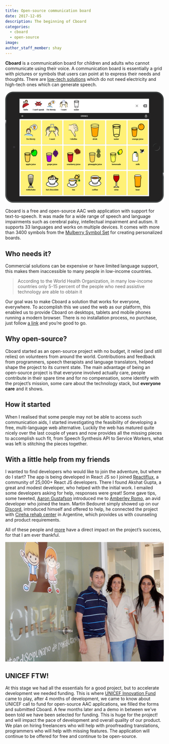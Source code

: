 ```yaml
---
title: Open-source communication board
date: 2017-12-05
description: The beginning of Cboard
categories:
  - cboard
  - open-source
image: 
author_staff_member: shay
---
```

**Cboard** is a communication board for children and adults who cannot communicate using their voice. A communication board is essentially a grid with pictures or symbols that users can point at to express their needs and thoughts. There are [low-tech solutions](https://www.youtube.com/watch?v=mnyv8h6J4rc) which do not need electricity and high-tech ones which can generate speech.

[![Cboard](/images/app/water-ipad-english.png)](https://shayc.github.io/cboard)

Cboard is a free and open-source AAC web application with support for text-to-speech. It was made for a wide range of speech and language impairments such as cerebral palsy, intellectual impairment and autism. It supports 33 languages and works on multiple devices. It comes with more than 3400 symbols from the [Mulberry Symbol Set](http://straight-street.com/) for creating personalized boards.

## Who needs it?

Commercial solutions can be expensive or have limited language support, this makes them inaccessible to many people in low-income countries.

> According to the World Health Organization, in many low-income countries only 5-15 percent of the people who need assistive technology are able to obtain it

Our goal was to make Cboard a solution that works for everyone, everywhere.
To accomplish this we used the web as our platform, this enabled us to provide Cboard on desktops, tablets and mobile phones running a modern browser. There is no installation process, no purchase, just follow [a link](https://shayc.github.io/cboard/) and you’re good to go.

## Why open-source?

Cboard started as an open-source project with no budget, it relied (and still relies) on volunteers from around the world. Contributions and feedback from programmers, speech therapists and language translators, helped shape the project to its current state. The main advantage of being an open-source project is that everyone involved actually care, people contribute in their spare time and for no compensation, some identify with the project’s mission, some care about the technology stack, but **everyone care** and it shows.

## How it started

When I realised that some people may not be able to access such communication aids, I started investigating the feasibility of developing a free, multi-language web alternative. Luckily the web has matured quite nicely over the last couple of years and now provides all the missing pieces to accomplish such fit, from Speech Synthesis API to Service Workers, what was left is stitching the pieces together.

## With a little help from my friends

I wanted to find developers who would like to join the adventure, but where do I start? The app is being developed in React JS so I joined [Reactiflux](https://www.reactiflux.com/), a community of 25,000+ React JS developers. There I found Akshat Gupta, a great and modest developer, who helped with the initial work. I emailed some developers asking for help, responses were great! Some gave tips, some tweeted, [Aaron Gustafson](https://www.smashingmagazine.com/2017/02/experimenting-with-speechsynthesis/) introduced me to [Amberley Romo](https://www.aaron-gustafson.com/notebook/my-2017-mentees/), an avid developer who joined the team. Martin Bedouret simply showed up on our [Discord](https://discord.gg/TEH8uxh), introduced himself and offered to help, he connected the project with [Cireha rehab center](http://www.cireha.com.ar/index.asp) in Argentine, which provides us with counseling and product requirements.

All of these people and [more](https://github.com/shayc/cboard/graphs/contributors) have a direct impact on the project’s success, for that I am ever thankful.

![Cireha](/images/cireha-group-outside.jpg)

## UNICEF FTW!

At this stage we had all the essentials for a good project, but to accelerate development we needed funding. This is where [UNICEF Innovation Fund](https://unicefinnovationfund.org/) came to play, after 4 months of development, we came to know about UNICEF call to fund for open-source AAC applications, we filled the forms and submitted Cboard. A few months later and a demo in between we’ve been told we have been selected for funding. This is huge for the project! and will impact the pace of development and overall quality of our product. We plan on hiring freelancers who will help with proofreading translations, programmers who will help with missing features. The application will continue to be offered for free and continue to be open-source.
